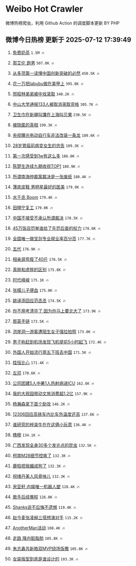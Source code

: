 # Weibo Hot Crawler 



微博热榜爬虫，利用 Github Action 的调度脚本更新 BY PHP 


## 微博今日热榜 更新于 2025-07-12 17:39:49 
1. [免费奶茶](https://s.weibo.com/weibo?q=%E5%85%8D%E8%B4%B9%E5%A5%B6%E8%8C%B6&t=31&band_rank=1&Refer=top) `1.5M 🔥` 

1. [郭艾伦 跑男](https://s.weibo.com/weibo?q=%E9%83%AD%E8%89%BE%E4%BC%A6%20%E8%B7%91%E7%94%B7&t=31&band_rank=2&Refer=top) `507.0K 🔥` 

1. [从多项第一读懂中国创新突破的必然](https://s.weibo.com/weibo?q=%23%E4%BB%8E%E5%A4%9A%E9%A1%B9%E7%AC%AC%E4%B8%80%E8%AF%BB%E6%87%82%E4%B8%AD%E5%9B%BD%E5%88%9B%E6%96%B0%E7%AA%81%E7%A0%B4%E7%9A%84%E5%BF%85%E7%84%B6%23&t=31&band_rank=3&Refer=top) `450.5K 🔥` 

1. [花一万把labubu做在美甲上](https://s.weibo.com/weibo?q=%E8%8A%B1%E4%B8%80%E4%B8%87%E6%8A%8Alabubu%E5%81%9A%E5%9C%A8%E7%BE%8E%E7%94%B2%E4%B8%8A&t=31&band_rank=4&Refer=top) `395.0K 🔥` 

1. [邢昭林弟弟被中戏录取](https://s.weibo.com/weibo?q=%E9%82%A2%E6%98%AD%E6%9E%97%E5%BC%9F%E5%BC%9F%E8%A2%AB%E4%B8%AD%E6%88%8F%E5%BD%95%E5%8F%96&t=31&band_rank=5&Refer=top) `340.2K 🔥` 

1. [中山大学通报133人被取消录取资格](https://s.weibo.com/weibo?q=%23%E4%B8%AD%E5%B1%B1%E5%A4%A7%E5%AD%A6%E9%80%9A%E6%8A%A5133%E4%BA%BA%E8%A2%AB%E5%8F%96%E6%B6%88%E5%BD%95%E5%8F%96%E8%B5%84%E6%A0%BC%23&t=31&band_rank=6&Refer=top) `305.7K 🔥` 

1. [卫生巾在新疆叫馕在上海叫贝果](https://s.weibo.com/weibo?q=%E5%8D%AB%E7%94%9F%E5%B7%BE%E5%9C%A8%E6%96%B0%E7%96%86%E5%8F%AB%E9%A6%95%E5%9C%A8%E4%B8%8A%E6%B5%B7%E5%8F%AB%E8%B4%9D%E6%9E%9C&t=31&band_rank=7&Refer=top) `230.5K 🔥` 

1. [被隐匿的真相](https://s.weibo.com/weibo?q=%23%E8%A2%AB%E9%9A%90%E5%8C%BF%E7%9A%84%E7%9C%9F%E7%9B%B8%23&t=31&band_rank=8&Refer=top) `199.3K 🔥` 

1. [央视曝光电动自行车非法改装一条龙](https://s.weibo.com/weibo?q=%23%E5%A4%AE%E8%A7%86%E6%9B%9D%E5%85%89%E7%94%B5%E5%8A%A8%E8%87%AA%E8%A1%8C%E8%BD%A6%E9%9D%9E%E6%B3%95%E6%94%B9%E8%A3%85%E4%B8%80%E6%9D%A1%E9%BE%99%23&t=31&band_rank=9&Refer=top) `189.6K 🔥` 

1. [28岁胃癌前病变女生的忠告](https://s.weibo.com/weibo?q=28%E5%B2%81%E8%83%83%E7%99%8C%E5%89%8D%E7%97%85%E5%8F%98%E5%A5%B3%E7%94%9F%E7%9A%84%E5%BF%A0%E5%91%8A&t=31&band_rank=10&Refer=top) `189.3K 🔥` 

1. [第一次感受到1w有这么多](https://s.weibo.com/weibo?q=%E7%AC%AC%E4%B8%80%E6%AC%A1%E6%84%9F%E5%8F%97%E5%88%B01w%E6%9C%89%E8%BF%99%E4%B9%88%E5%A4%9A&t=31&band_rank=11&Refer=top) `186.0K 🔥` 

1. [陈楚生连续九期收视TOP1](https://s.weibo.com/weibo?q=%E9%99%88%E6%A5%9A%E7%94%9F%E8%BF%9E%E7%BB%AD%E4%B9%9D%E6%9C%9F%E6%94%B6%E8%A7%86TOP1&t=31&band_rank=12&Refer=top) `180.9K 🔥` 

1. [所谓南海仲裁案裁决是一张废纸](https://s.weibo.com/weibo?q=%23%E6%89%80%E8%B0%93%E5%8D%97%E6%B5%B7%E4%BB%B2%E8%A3%81%E6%A1%88%E8%A3%81%E5%86%B3%E6%98%AF%E4%B8%80%E5%BC%A0%E5%BA%9F%E7%BA%B8%23&t=31&band_rank=13&Refer=top) `180.4K 🔥` 

1. [薄底皮鞋 男明星最好的医美](https://s.weibo.com/weibo?q=%E8%96%84%E5%BA%95%E7%9A%AE%E9%9E%8B%20%E7%94%B7%E6%98%8E%E6%98%9F%E6%9C%80%E5%A5%BD%E7%9A%84%E5%8C%BB%E7%BE%8E&t=31&band_rank=14&Refer=top) `179.9K 🔥` 

1. [水千丞 Boom](https://s.weibo.com/weibo?q=%E6%B0%B4%E5%8D%83%E4%B8%9E%20Boom&t=31&band_rank=15&Refer=top) `179.4K 🔥` 

1. [田栩宁复工](https://s.weibo.com/weibo?q=%23%E7%94%B0%E6%A0%A9%E5%AE%81%E5%A4%8D%E5%B7%A5%23&t=31&band_rank=16&Refer=top) `179.0K 🔥` 

1. [中国不接受不承认所谓裁决](https://s.weibo.com/weibo?q=%23%E4%B8%AD%E5%9B%BD%E4%B8%8D%E6%8E%A5%E5%8F%97%E4%B8%8D%E6%89%BF%E8%AE%A4%E6%89%80%E8%B0%93%E8%A3%81%E5%86%B3%23&t=31&band_rank=17&Refer=top) `178.5K 🔥` 

1. [45万饭店罚单谁给了先罚后查的权力](https://s.weibo.com/weibo?q=%2345%E4%B8%87%E9%A5%AD%E5%BA%97%E7%BD%9A%E5%8D%95%E8%B0%81%E7%BB%99%E4%BA%86%E5%85%88%E7%BD%9A%E5%90%8E%E6%9F%A5%E7%9A%84%E6%9D%83%E5%8A%9B%23&t=31&band_rank=18&Refer=top) `178.0K 🔥` 

1. [全国唯一做宝剑专业就业率百分百](https://s.weibo.com/weibo?q=%23%E5%85%A8%E5%9B%BD%E5%94%AF%E4%B8%80%E5%81%9A%E5%AE%9D%E5%89%91%E4%B8%93%E4%B8%9A%E5%B0%B1%E4%B8%9A%E7%8E%87%E7%99%BE%E5%88%86%E7%99%BE%23&t=31&band_rank=19&Refer=top) `177.7K 🔥` 

1. [五代](https://s.weibo.com/weibo?q=%E4%BA%94%E4%BB%A3&t=31&band_rank=20&Refer=top) `176.9K 🔥` 

1. [相亲遛弯瘦了40斤](https://s.weibo.com/weibo?q=%E7%9B%B8%E4%BA%B2%E9%81%9B%E5%BC%AF%E7%98%A6%E4%BA%8640%E6%96%A4&t=31&band_rank=21&Refer=top) `176.5K 🔥` 

1. [真胖和虚胖的区别](https://s.weibo.com/weibo?q=%E7%9C%9F%E8%83%96%E5%92%8C%E8%99%9A%E8%83%96%E7%9A%84%E5%8C%BA%E5%88%AB&t=31&band_rank=22&Refer=top) `175.8K 🔥` 

1. [时代峰峻](https://s.weibo.com/weibo?q=%E6%97%B6%E4%BB%A3%E5%B3%B0%E5%B3%BB&t=31&band_rank=23&Refer=top) `175.1K 🔥` 

1. [张檬儿子便血](https://s.weibo.com/weibo?q=%23%E5%BC%A0%E6%AA%AC%E5%84%BF%E5%AD%90%E4%BE%BF%E8%A1%80%23&t=31&band_rank=24&Refer=top) `175.0K 🔥` 

1. [姚译添回应范丞丞](https://s.weibo.com/weibo?q=%23%E5%A7%9A%E8%AF%91%E6%B7%BB%E5%9B%9E%E5%BA%94%E8%8C%83%E4%B8%9E%E4%B8%9E%23&t=31&band_rank=25&Refer=top) `174.5K 🔥` 

1. [你不用考清华了 因为你马上要北大了](https://s.weibo.com/weibo?q=%E4%BD%A0%E4%B8%8D%E7%94%A8%E8%80%83%E6%B8%85%E5%8D%8E%E4%BA%86%20%E5%9B%A0%E4%B8%BA%E4%BD%A0%E9%A9%AC%E4%B8%8A%E8%A6%81%E5%8C%97%E5%A4%A7%E4%BA%86&t=31&band_rank=26&Refer=top) `173.9K 🔥` 

1. [那英手链](https://s.weibo.com/weibo?q=%E9%82%A3%E8%8B%B1%E6%89%8B%E9%93%BE&t=31&band_rank=27&Refer=top) `173.5K 🔥` 

1. [洪崖洞一游客遭陌生女子强拉拍照](https://s.weibo.com/weibo?q=%23%E6%B4%AA%E5%B4%96%E6%B4%9E%E4%B8%80%E6%B8%B8%E5%AE%A2%E9%81%AD%E9%99%8C%E7%94%9F%E5%A5%B3%E5%AD%90%E5%BC%BA%E6%8B%89%E6%8B%8D%E7%85%A7%23&t=31&band_rank=28&Refer=top) `173.0K 🔥` 

1. [男子称赶到机场发现飞机提前5小时起飞](https://s.weibo.com/weibo?q=%23%E7%94%B7%E5%AD%90%E7%A7%B0%E8%B5%B6%E5%88%B0%E6%9C%BA%E5%9C%BA%E5%8F%91%E7%8E%B0%E9%A3%9E%E6%9C%BA%E6%8F%90%E5%89%8D5%E5%B0%8F%E6%97%B6%E8%B5%B7%E9%A3%9E%23&t=31&band_rank=29&Refer=top) `172.4K 🔥` 

1. [外国人开始流行周五下班去中国](https://s.weibo.com/weibo?q=%23%E5%A4%96%E5%9B%BD%E4%BA%BA%E5%BC%80%E5%A7%8B%E6%B5%81%E8%A1%8C%E5%91%A8%E4%BA%94%E4%B8%8B%E7%8F%AD%E5%8E%BB%E4%B8%AD%E5%9B%BD%23&t=31&band_rank=30&Refer=top) `171.5K 🔥` 

1. [桂恒比心](https://s.weibo.com/weibo?q=%E6%A1%82%E6%81%92%E6%AF%94%E5%BF%83&t=31&band_rank=31&Refer=top) `171.4K 🔥` 

1. [左邓](https://s.weibo.com/weibo?q=%E5%B7%A6%E9%82%93&t=31&band_rank=32&Refer=top) `170.6K 🔥` 

1. [公司团建5人中暑1人热射病进ICU](https://s.weibo.com/weibo?q=%23%E5%85%AC%E5%8F%B8%E5%9B%A2%E5%BB%BA5%E4%BA%BA%E4%B8%AD%E6%9A%911%E4%BA%BA%E7%83%AD%E5%B0%84%E7%97%85%E8%BF%9BICU%23&t=31&band_rank=33&Refer=top) `162.6K 🔥` 

1. [我的大观园带动文旅消费超1.2亿](https://s.weibo.com/weibo?q=%23%E6%88%91%E7%9A%84%E5%A4%A7%E8%A7%82%E5%9B%AD%E5%B8%A6%E5%8A%A8%E6%96%87%E6%97%85%E6%B6%88%E8%B4%B9%E8%B6%851.2%E4%BA%BF%23&t=31&band_rank=34&Refer=top) `157.9K 🔥` 

1. [杨瀚森拿下首个助攻](https://s.weibo.com/weibo?q=%23%E6%9D%A8%E7%80%9A%E6%A3%AE%E6%8B%BF%E4%B8%8B%E9%A6%96%E4%B8%AA%E5%8A%A9%E6%94%BB%23&t=31&band_rank=35&Refer=top) `146.2K 🔥` 

1. [12306回应高铁车内比车外温度还高](https://s.weibo.com/weibo?q=%2312306%E5%9B%9E%E5%BA%94%E9%AB%98%E9%93%81%E8%BD%A6%E5%86%85%E6%AF%94%E8%BD%A6%E5%A4%96%E6%B8%A9%E5%BA%A6%E8%BF%98%E9%AB%98%23&t=31&band_rank=36&Refer=top) `137.6K 🔥` 

1. [谁研究的梓渝牛在在这俩小玩意](https://s.weibo.com/weibo?q=%E8%B0%81%E7%A0%94%E7%A9%B6%E7%9A%84%E6%A2%93%E6%B8%9D%E7%89%9B%E5%9C%A8%E5%9C%A8%E8%BF%99%E4%BF%A9%E5%B0%8F%E7%8E%A9%E6%84%8F&t=31&band_rank=37&Refer=top) `136.4K 🔥` 

1. [橹穆](https://s.weibo.com/weibo?q=%E6%A9%B9%E7%A9%86&t=31&band_rank=38&Refer=top) `134.1K 🔥` 

1. [广西发现全身30多个发光点的昆虫](https://s.weibo.com/weibo?q=%23%E5%B9%BF%E8%A5%BF%E5%8F%91%E7%8E%B0%E5%85%A8%E8%BA%AB30%E5%A4%9A%E4%B8%AA%E5%8F%91%E5%85%89%E7%82%B9%E7%9A%84%E6%98%86%E8%99%AB%23&t=31&band_rank=39&Refer=top) `132.5K 🔥` 

1. [柯南M28细节控爽了](https://s.weibo.com/weibo?q=%E6%9F%AF%E5%8D%97M28%E7%BB%86%E8%8A%82%E6%8E%A7%E7%88%BD%E4%BA%86&t=31&band_rank=40&Refer=top) `132.3K 🔥` 

1. [鹿晗把我媚成狗了](https://s.weibo.com/weibo?q=%E9%B9%BF%E6%99%97%E6%8A%8A%E6%88%91%E5%AA%9A%E6%88%90%E7%8B%97%E4%BA%86&t=31&band_rank=41&Refer=top) `132.3K 🔥` 

1. [祝绪丹美人风骨味儿](https://s.weibo.com/weibo?q=%E7%A5%9D%E7%BB%AA%E4%B8%B9%E7%BE%8E%E4%BA%BA%E9%A3%8E%E9%AA%A8%E5%91%B3%E5%84%BF&t=31&band_rank=42&Refer=top) `132.3K 🔥` 

1. [宋亚轩 内娱唯一机器人塑](https://s.weibo.com/weibo?q=%E5%AE%8B%E4%BA%9A%E8%BD%A9%20%E5%86%85%E5%A8%B1%E5%94%AF%E4%B8%80%E6%9C%BA%E5%99%A8%E4%BA%BA%E5%A1%91&t=31&band_rank=43&Refer=top) `128.4K 🔥` 

1. [歌手后续赛程](https://s.weibo.com/weibo?q=%23%E6%AD%8C%E6%89%8B%E5%90%8E%E7%BB%AD%E8%B5%9B%E7%A8%8B%23&t=31&band_rank=44&Refer=top) `126.0K 🔥` 

1. [Shanks说不后悔不遗憾](https://s.weibo.com/weibo?q=%23Shanks%E8%AF%B4%E4%B8%8D%E5%90%8E%E6%82%94%E4%B8%8D%E9%81%97%E6%86%BE%23&t=31&band_rank=45&Refer=top) `119.4K 🔥` 

1. [赵今麦张凌赫三搭想演对手](https://s.weibo.com/weibo?q=%23%E8%B5%B5%E4%BB%8A%E9%BA%A6%E5%BC%A0%E5%87%8C%E8%B5%AB%E4%B8%89%E6%90%AD%E6%83%B3%E6%BC%94%E5%AF%B9%E6%89%8B%23&t=31&band_rank=46&Refer=top) `115.2K 🔥` 

1. [AnotherMan活动](https://s.weibo.com/weibo?q=AnotherMan%E6%B4%BB%E5%8A%A8&t=31&band_rank=47&Refer=top) `108.4K 🔥` 

1. [走路 降内脏脂肪](https://s.weibo.com/weibo?q=%E8%B5%B0%E8%B7%AF%20%E9%99%8D%E5%86%85%E8%84%8F%E8%84%82%E8%82%AA&t=31&band_rank=48&Refer=top) `105.8K 🔥` 

1. [朱志鑫苏新皓双MVP绕场饭撒](https://s.weibo.com/weibo?q=%23%E6%9C%B1%E5%BF%97%E9%91%AB%E8%8B%8F%E6%96%B0%E7%9A%93%E5%8F%8CMVP%E7%BB%95%E5%9C%BA%E9%A5%AD%E6%92%92%23&t=31&band_rank=49&Refer=top) `105.8K 🔥` 

1. [女装版型到底是谁设计的](https://s.weibo.com/weibo?q=%E5%A5%B3%E8%A3%85%E7%89%88%E5%9E%8B%E5%88%B0%E5%BA%95%E6%98%AF%E8%B0%81%E8%AE%BE%E8%AE%A1%E7%9A%84&t=31&band_rank=50&Refer=top) `103.3K 🔥` 


